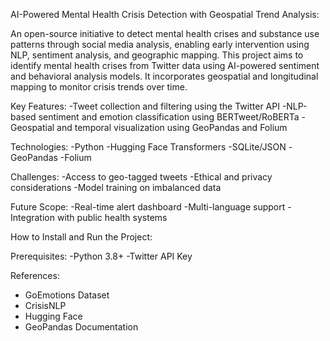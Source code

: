 AI-Powered Mental Health Crisis Detection with Geospatial Trend Analysis:

An open-source initiative to detect mental health crises and substance use patterns through social media analysis, enabling early intervention using NLP, sentiment analysis, and geographic mapping.
This project aims to identify mental health crises from Twitter data using AI-powered sentiment and behavioral analysis models. It incorporates geospatial and longitudinal mapping to monitor crisis trends over time.

Key Features:
-Tweet collection and filtering using the Twitter API
-NLP-based sentiment and emotion classification using BERTweet/RoBERTa
-Geospatial and temporal visualization using GeoPandas and Folium

Technologies:
-Python
-Hugging Face Transformers
-SQLite/JSON
-GeoPandas
-Folium

Challenges:
-Access to geo-tagged tweets
-Ethical and privacy considerations
-Model training on imbalanced data

Future Scope:
-Real-time alert dashboard
-Multi-language support
-Integration with public health systems


How to Install and Run the Project:

Prerequisites: 
-Python 3.8+
-Twitter API Key

References:
- GoEmotions Dataset
- CrisisNLP
- Hugging Face
- GeoPandas Documentation
